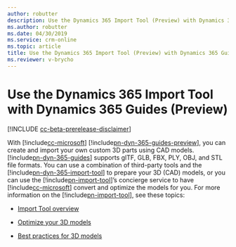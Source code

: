```yaml
---
author: robutter
description: Use the Dynamics 365 Import Tool (Preview) with Dynamics 365 Guides (Preview)
ms.author: robutter
ms.date: 04/30/2019
ms.service: crm-online
ms.topic: article
title: Use the Dynamics 365 Import Tool (Preview) with Dynamics 365 Guides (Preview)
ms.reviewer: v-brycho
---
```


# Use the Dynamics 365 Import Tool with Dynamics 365 Guides (Preview)

[!INCLUDE [cc-beta-prerelease-disclaimer](../includes/cc-beta-prerelease-disclaimer.md)]

With [!include[cc-microsoft](../includes/cc-microsoft.md)] [!include[pn-dyn-365-guides-preview](../includes/pn-dyn-365-guides-preview.md)], you can create and import your own custom 3D parts using CAD models. [!include[pn-dyn-365-guides](../includes/pn-dyn-365-guides.md)] supports glTF, GLB, FBX, PLY, OBJ, and STL file formats. You can use a combination of third-party tools and the [!include[pn-dyn-365-import-tool](../includes/pn-dyn-365-import-tool.md)] to prepare your 3D (CAD) models, or you can use the [!include[pn-import-tool](../includes/pn-import-tool.md)]’s concierge service to have [!include[cc-microsoft](../includes/cc-microsoft.md)] convert and optimize the models for you. For more information on the [!include[pn-import-tool](../includes/pn-import-tool.md)], see these topics:

- [Import Tool overview](https://docs.microsoft.com/en-us/dynamics365/mixed-reality/import-tool/index)

- [Optimize your 3D models](https://docs.microsoft.com/en-us/dynamics365/mixed-reality/import-tool/optimize-models)

- [Best practices for 3D models](https://docs.microsoft.com/en-us/dynamics365/mixed-reality/import-tool/best-practices)

